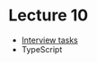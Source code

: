 <h1>
    Lecture 10
</h1>

<ul>
    <li>
        <a href="./01.md">Interview tasks</a>
    </li>
    <li>
        TypeScript
    </li>
</ul>
